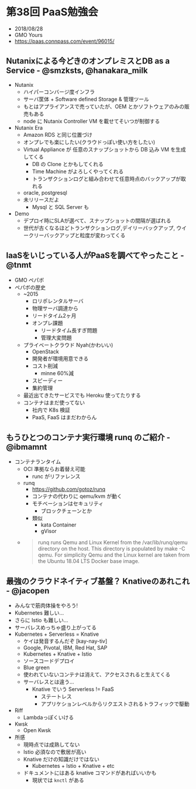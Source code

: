 第38回 PaaS勉強会
=====

- 2018/08/28
- GMO Yours
- https://paas.connpass.com/event/96015/

## Nutanixによる今どきのオンプレミスとDB as a Service - @smzksts, @hanakara_milk

- Nutanix
    - ハイパーコンバージ度インフラ
    - サーバ筐体 + Software defined Storage & 管理ツール
    - もとはアプライアンスで売っていたが、OEM とかソフトウェアのみの販売もある
    - node に Nutanix Controller VM を載せてそいつが制御する
- Nutanix Era
    - Amazon RDS と同じ位置づけ
    - オンプレでも楽にしたい(クラウドっぽい使い方をしたい)
    - Virtual Appliance が 任意のスナップショットから DB 込み VM を生成してくる
        - DB の Clone とかもしてくれる
        - Time Machine がよろしくやってくれる
        - トランザクションログと組み合わせて任意時点のバックアップが取れる
    - oracle, postgresql
    - 未リリースだよ
        - Mysql と SQL Server も
- Demo
    - デプロイ時にSLAが選べて、スナップショットの間隔が選ばれる
    - 世代が古くなるほどトランザクションログ,デイリーバックアップ, ウイークリーバックアップと粒度が変わってくる


## IaaSをいじっている人がPaaSを調べてやったこと - @tnmt

- GMO ペパボ
- ペパボの歴史
    - ~2015
        - ロリポレンタルサーバ
        - 物理サーバ調達から
        - リードタイム2ヶ月
        - オンプレ課題
            - リードタイム長すぎ問題
            - 管理大変問題
    - プライベートクラウド Nyah(かわいい)
        - OpenStack
        - 開発者が環境用意できる
        - コスト削減
            - minne 60%減
        - スピーディー
        - 集約管理
    - 最近出てきたサービスでも Heroku 使ってたりする
    - コンテナはまだ使ってない
        - 社内で K8s 検証
        - PaaS, FaaS はまだわからん

## もうひとつのコンテナ実行環境 runq のご紹介 - @ibmamnt

- コンテナランタイム
    - OCI 準拠ならお着替え可能
        - runc がリファレンス
    - runq
        - https://github.com/gotoz/runq
        - コンテナの代わりに qemu/kvm が動く
        - モチベーションはセキュリティ
            - ブロックチェーンとか
        - 類似
            - kata Container
            - gVisor
    - > runq runs Qemu and Linux Kernel from the /var/lib/runq/qemu directory on the host. This directory is populated by make -C qemu. For simplicity Qemu and the Linux kernel are taken from the Ubuntu 18.04 LTS Docker base image.

## 最強のクラウドネイティブ基盤？ Knativeのあれこれ - @jacopen

- みんなで筋肉体操をやろう!
- Kubernetes 難しい...
- さらに Istio も難しい...
- サーバレスめっちゃ盛り上がってる
- Kubernetes + Serverless = Knative
	- ケイは発音するんだぞ [kay-nay-tiv]
	- Google, Pivotal, IBM, Red Hat, SAP
	- Kubernetes + Knative + Istio
	- ソースコードデプロイ
	- Blue green
    - 使われていないコンテナは消えて、アクセスされると生えてくる
    - サーバレスとは違う...
        - Knative でいう Serverless != FaaS
            - ステートレス
            - アプリケションレベルからリクエストされるトラフィックで駆動
- Riff
    - Lambdaっぽくいける
- Kwsk
    - Open Kwsk
- 所感
    - 現時点では成熟してない
    - Istio 必須なので敷居が高い
    - Knative だけの知識だけではない
        - Kubernetes + Istio + Knative + etc
    - ドキュメントにはある knative コマンドがあればいいかも
        - 現状では `knctl` がある

